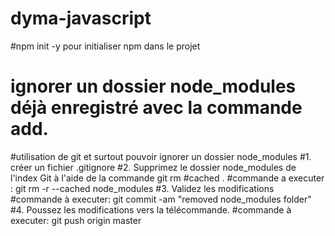 # dyma-javascript
#npm init -y pour initialiser npm dans le projet
# ignorer un dossier node_modules déjà enregistré avec la commande add.
#utilisation de git et surtout pouvoir ignorer un dossier node_modules
#1. créer un fichier .gitignore 
#2. Supprimez le dossier node_modules de l'index Git à l'aide de la commande git rm #cached .
#commande a executer : git rm -r --cached node_modules
#3. Validez les modifications
#commande à executer: git commit -am "removed node_modules folder"
#4. Poussez les modifications vers la télécommande.
#commande à executer: git push origin master
